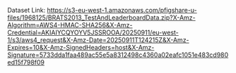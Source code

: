 Dataset Link: https://s3-eu-west-1.amazonaws.com/pfigshare-u-files/1968125/BRATS2013_TestAndLeaderboardData.zip?X-Amz-Algorithm=AWS4-HMAC-SHA256&X-Amz-Credential=AKIAIYCQYOYV5JSSROOA/20250911/eu-west-1/s3/aws4_request&X-Amz-Date=20250911T124215Z&X-Amz-Expires=10&X-Amz-SignedHeaders=host&X-Amz-Signature=5733dda1faa489ac55e5a8312498c4360a02eafc1051e483cd980ed15f798f09
